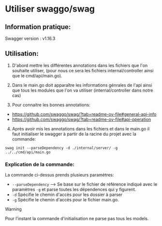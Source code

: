 # Utiliser swaggo/swag

## Information pratique:
Swagger version : v1.16.3

## Utilisation:
1. D'abord mettre les différentes annotations dans les fichiers que l'on souhaite
   utiliser, (pour nous ce sera les fichiers internal/controller ainsi que le
   cmd/api/main.go).

2. Dans le main.go doit apparaître les informations génrales de l'api ainsi que
   tous les modules que l'on va utiliser (internal/controller dans notre cas)

3. Pour connaitre les bonnes annotations:
- https://github.com/swaggo/swag/?tab=readme-ov-file#general-api-info
- https://github.com/swaggo/swag/?tab=readme-ov-file#api-operation

4. Après avoir mis les annotations dans les fichiers et dans le main.go il faut
   initialiser le swagger à partir de la racine du projet avec la commande:
```shell
swag init --parseDependency -d ./internal/server/ -g ../../cmd/api/main.go
```

### Explication de la commande:
La commande ci-dessus prends plusieurs paramètres:
- ``--parseDependency`` --> Se base sur le fichier de référence indiqué avec le paramètres
  ``-g`` et parse toutes les dépendences qui y figurent.
- ``-d`` Spécifie le chemin d'accès pour les dossier à parser
- ``-g`` Spécifie le chemin d'accès pour le fichier main.go.


> [!WARNING]  
> Pour l'instant la commande d'initialisation ne parse pas tous les models.
